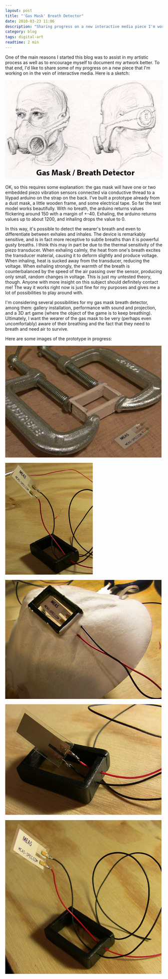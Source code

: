 ```yaml
---
layout: post
title: "'Gas Mask' Breath Detector"
date: 2010-03-23 11:06
description: "Sharing progress on a new interactive media piece I'm working on."
category: blog
tags: digital-art
readtime: 2 min
---
```


One of the main reasons I started this blog was to assist in my artistic process as well as to encourage myself to document my artwork better. To that end, I'd like to share some of my progress on a new piece that I'm working on in the vein of interactive media. Here is a sketch:

![Sketch for the Gas Mask](/static/images/posts/gas-mask/mask.jpg "Gas Mask art concept sketch")

OK, so this requires some explanation: the gas mask will have one or two embedded piezo vibration sensors connected via conductive thread to a lilypad arduino on the strap on the back. I've built a prototype already from a dust mask, a little wooden frame, and some electrical tape. So far the test model works beautifully. With no breath, the arduino returns values flickering around 150 with a margin of +-40. Exhaling, the arduino returns values up to about 1200, and inhaling drops the value to 0.

In this way, it's possible to detect the wearer's breath and even to differentiate between exhales and inhales. The device is remarkably sensitive, and is in fact more receptive to subtle breaths than it is powerful gusty breaths. I think this may in part be due to the thermal sensitivity of the piezo transducer. When exhaling calmly, the heat from one's breath excites the transducer material, causing it to deform slightly and produce voltage. When inhaling, heat is sucked away from the transducer, reducing the voltage. When exhaling strongly, the warmth of the breath is counterbalanced by the speed of the air passing over the sensor, producing only small, random changes in voltage. This is just my untested theory, though. Anyone with more insight on this subject should definitely contact me! The way it works right now is just fine for my purposes and gives me a lot of possibilities to play around with.

I'm considering several possibilities for my gas mask breath detector, among them: gallery installation, performance with sound and projection, and a 3D art game (where the object of the game is to keep breathing). Ultimately, I want the wearer of the gas mask to be very (perhaps even uncomfortably) aware of their breathing and the fact that they need to breath and need air to survive.

Here are some images of the prototype in progress:

![Gas Mask - In Progress Image 1](/static/images/posts/gas-mask/wip01.jpg "Gas mask - work in progress image 1")

![Gas Mask - In Progress Image 2](/static/images/posts/gas-mask/wip02.jpg "Gas mask - work in progress image 2")

![Gas Mask - In Progress Image 3](/static/images/posts/gas-mask/wip03.jpg "Gas mask - work in progress image 3")

![Gas Mask - In Progress Image 4](/static/images/posts/gas-mask/wip04.jpg "Gas mask - work in progress image 4")

![Gas Mask - In Progress Image 5](/static/images/posts/gas-mask/wip05.jpg "Gas mask - work in progress image 5")
